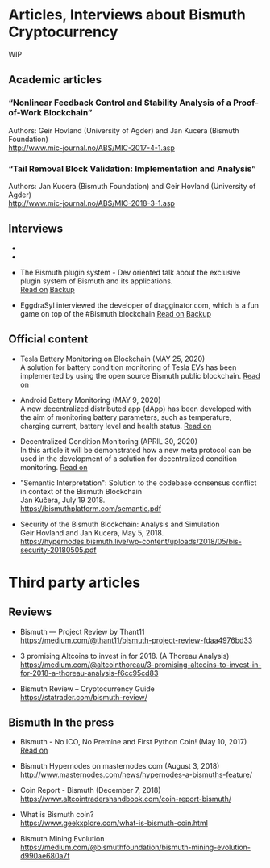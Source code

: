 # Articles, Interviews about Bismuth Cryptocurrency

WIP

## Academic articles

### “Nonlinear Feedback Control and Stability Analysis of a Proof-of-Work Blockchain”

Authors: Geir Hovland (University of Agder) and Jan Kucera (Bismuth Foundation)  
http://www.mic-journal.no/ABS/MIC-2017-4-1.asp

### “Tail Removal Block Validation: Implementation and Analysis”

Authors: Jan Kucera (Bismuth Foundation) and Geir Hovland (University of Agder)  
http://www.mic-journal.no/ABS/MIC-2018-3-1.asp

## Interviews

* 

* 


* The Bismuth plugin system - Dev oriented talk about the exclusive plugin system of Bismuth and its applications.  
  [Read on](https://steemit.com/cryptocurrency/@bitsignal/the-bismuth-plugin-system) [Backup](https://peakd.com/cryptocurrency/@bitsignal/the-bismuth-plugin-system)  
  
* EggdraSyl interviewed the developer of dragginator.com, which is a fun game on top of the #Bismuth blockchain
  [Read on](https://steemit.com/cryptocurrency/@bitsignal/developer-interview-draggon-s-eggs-soccer-cup) [Backup](https://peakd.com/cryptocurrency/@bitsignal/developer-interview-draggon-s-eggs-soccer-cup)  


## Official content

* Tesla Battery Monitoring on Blockchain (MAY 25, 2020)  
  A solution for battery condition monitoring of Tesla EVs has been implemented by using the open source Bismuth public blockchain. [Read on](https://hypernodes.bismuth.live/?p=1318)

* Android Battery Monitoring (MAY 9, 2020)  
  A new decentralized distributed app (dApp) has been developed with the aim of monitoring battery parameters, such as temperature, charging current, battery level and health status. [Read on](https://hypernodes.bismuth.live/?p=1696)

* Decentralized Condition Monitoring (APRIL 30, 2020)  
  In this article it will be demonstrated how a new meta protocol can be used in the development of a solution for decentralized condition monitoring. [Read on](https://hypernodes.bismuth.live/?p=1527)

* "Semantic Interpretation": Solution to the codebase consensus conflict in context of the Bismuth Blockchain  
  Jan Kučera, July 19 2018.  
  https://bismuthplatform.com/semantic.pdf
  
* Security of the Bismuth Blockchain: Analysis and Simulation  
  Geir Hovland and Jan Kucera, May 5, 2018.  
  https://hypernodes.bismuth.live/wp-content/uploads/2018/05/bis-security-20180505.pdf

# Third party articles

## Reviews

* Bismuth — Project Review by Thant11  
  https://medium.com/@thant11/bismuth-project-review-fdaa4976bd33
  
* 3 promising Altcoins to invest in for 2018. (A Thoreau Analysis)  
  https://medium.com/@altcointhoreau/3-promising-altcoins-to-invest-in-for-2018-a-thoreau-analysis-f6cc95cd83
  
* Bismuth Review – Cryptocurrency Guide  
  https://statrader.com/bismuth-review/
  
## Bismuth In the press

* Bismuth - No ICO, No Premine and First Python Coin!  (May 10, 2017)  
  [Read on](https://steemit.com/bitcoin/@kingscrown/bismuth-no-ico-no-premine-and-first-python-coin)

* Bismuth Hypernodes on masternodes.com (August 3, 2018)  
  http://www.masternodes.com/news/hypernodes-a-bismuths-feature/

* Coin Report - Bismuth (December 7, 2018)  
  https://www.altcointradershandbook.com/coin-report-bismuth/


  
* What is Bismuth coin?  
  https://www.geekxplore.com/what-is-bismuth-coin.html

* Bismuth Mining Evolution  
  https://medium.com/@bismuthfoundation/bismuth-mining-evolution-d990ae680a7f

